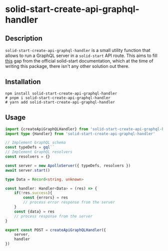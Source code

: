 # solid-start-create-api-graphql-handler

## Description

`solid-start-create-api-graphql-handler` is a small utility function that allows to run a GraphQL server
in a `solid-start` API route. This aims to fill [this](https://start.solidjs.com/core-concepts/api-routes#exposing-a-graphql-api) gap from the official solid-start documentation, which at the time of writing this package, there isn't any other solution out there.

## Installation

```
npm install solid-start-create-api-graphql-handler
# pnpm i solid-start-create-api-graphql-handler
# yarn add solid-start-create-api-graphql-handler
```

## Usage

```ts
import {createApiGraphQLHandler} from 'solid-start-create-api-graphql-handler'
import type {Handler} from 'solid-start-create-api-graphql-handler'

// Implement GraphQL schema
const typeDefs = gql``
// Implement GraphQL resolvers
const resolvers = {}

const server = new ApolloServer({ typeDefs, resolvers })
await server.start()

type Data = Record<string, unknown>

const handler: Handler<Data> = (res) => {
    if(!res.success){
        const {errors} = res
        // process error response from the server
    }
    const {data} = res
    // process response from the server
}

export const POST = createApiGraphQLHandler({
    server,
    handler
})

```